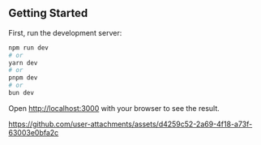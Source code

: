 ## Getting Started

First, run the development server:

```bash
npm run dev
# or
yarn dev
# or
pnpm dev
# or
bun dev
```

Open [http://localhost:3000](http://localhost:3000) with your browser to see the result.




https://github.com/user-attachments/assets/d4259c52-2a69-4f18-a73f-63003e0bfa2c

